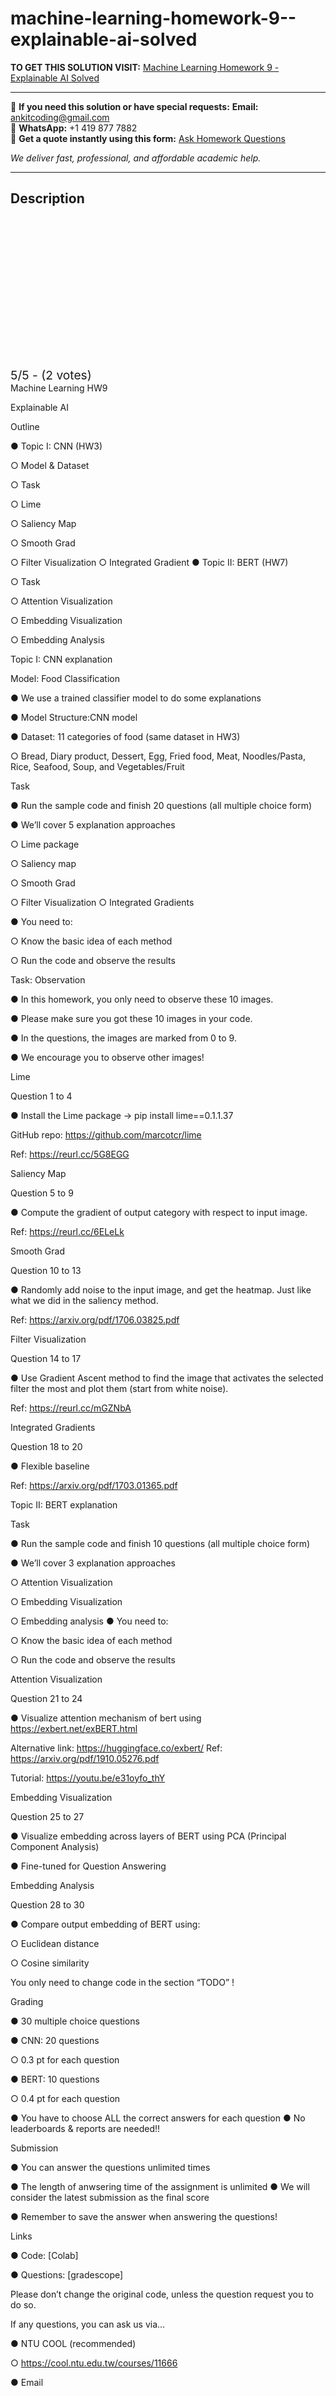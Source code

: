 # machine-learning-homework-9--explainable-ai-solved
**TO GET THIS SOLUTION VISIT:** [Machine Learning Homework 9 -Explainable AI Solved](https://www.ankitcodinghub.com/product/machine-learning-solved-10/)


---

📩 **If you need this solution or have special requests:** **Email:** ankitcoding@gmail.com  
📱 **WhatsApp:** +1 419 877 7882  
📄 **Get a quote instantly using this form:** [Ask Homework Questions](https://www.ankitcodinghub.com/services/ask-homework-questions/)

*We deliver fast, professional, and affordable academic help.*

---

<h2>Description</h2>



<div class="kk-star-ratings kksr-auto kksr-align-center kksr-valign-top" data-payload="{&quot;align&quot;:&quot;center&quot;,&quot;id&quot;:&quot;121244&quot;,&quot;slug&quot;:&quot;default&quot;,&quot;valign&quot;:&quot;top&quot;,&quot;ignore&quot;:&quot;&quot;,&quot;reference&quot;:&quot;auto&quot;,&quot;class&quot;:&quot;&quot;,&quot;count&quot;:&quot;2&quot;,&quot;legendonly&quot;:&quot;&quot;,&quot;readonly&quot;:&quot;&quot;,&quot;score&quot;:&quot;5&quot;,&quot;starsonly&quot;:&quot;&quot;,&quot;best&quot;:&quot;5&quot;,&quot;gap&quot;:&quot;4&quot;,&quot;greet&quot;:&quot;Rate this product&quot;,&quot;legend&quot;:&quot;5\/5 - (2 votes)&quot;,&quot;size&quot;:&quot;24&quot;,&quot;title&quot;:&quot;Machine Learning Homework 9 -Explainable AI Solved&quot;,&quot;width&quot;:&quot;138&quot;,&quot;_legend&quot;:&quot;{score}\/{best} - ({count} {votes})&quot;,&quot;font_factor&quot;:&quot;1.25&quot;}">

<div class="kksr-stars">

<div class="kksr-stars-inactive">
            <div class="kksr-star" data-star="1" style="padding-right: 4px">


<div class="kksr-icon" style="width: 24px; height: 24px;"></div>
        </div>
            <div class="kksr-star" data-star="2" style="padding-right: 4px">


<div class="kksr-icon" style="width: 24px; height: 24px;"></div>
        </div>
            <div class="kksr-star" data-star="3" style="padding-right: 4px">


<div class="kksr-icon" style="width: 24px; height: 24px;"></div>
        </div>
            <div class="kksr-star" data-star="4" style="padding-right: 4px">


<div class="kksr-icon" style="width: 24px; height: 24px;"></div>
        </div>
            <div class="kksr-star" data-star="5" style="padding-right: 4px">


<div class="kksr-icon" style="width: 24px; height: 24px;"></div>
        </div>
    </div>

<div class="kksr-stars-active" style="width: 138px;">
            <div class="kksr-star" style="padding-right: 4px">


<div class="kksr-icon" style="width: 24px; height: 24px;"></div>
        </div>
            <div class="kksr-star" style="padding-right: 4px">


<div class="kksr-icon" style="width: 24px; height: 24px;"></div>
        </div>
            <div class="kksr-star" style="padding-right: 4px">


<div class="kksr-icon" style="width: 24px; height: 24px;"></div>
        </div>
            <div class="kksr-star" style="padding-right: 4px">


<div class="kksr-icon" style="width: 24px; height: 24px;"></div>
        </div>
            <div class="kksr-star" style="padding-right: 4px">


<div class="kksr-icon" style="width: 24px; height: 24px;"></div>
        </div>
    </div>
</div>


<div class="kksr-legend" style="font-size: 19.2px;">
            5/5 - (2 votes)    </div>
    </div>
Machine Learning HW9

Explainable AI

Outline

● Topic I: CNN (HW3)

○ Model &amp; Dataset

○ Task

○ Lime

○ Saliency Map

○ Smooth Grad

○ Filter Visualization ○ Integrated Gradient ● Topic II: BERT (HW7)

○ Task

○ Attention Visualization

○ Embedding Visualization

○ Embedding Analysis

Topic I: CNN explanation

Model: Food Classification

● We use a trained classifier model to do some explanations

● Model Structure:CNN model

● Dataset: 11 categories of food (same dataset in HW3)

○ Bread, Diary product, Dessert, Egg, Fried food, Meat, Noodles/Pasta, Rice, Seafood, Soup, and Vegetables/Fruit

Task

● Run the sample code and finish 20 questions (all multiple choice form)

● We’ll cover 5 explanation approaches

○ Lime package

○ Saliency map

○ Smooth Grad

○ Filter Visualization ○ Integrated Gradients

● You need to:

○ Know the basic idea of each method

○ Run the code and observe the results

Task: Observation

● In this homework, you only need to observe these 10 images.

● Please make sure you got these 10 images in your code.

● In the questions, the images are marked from 0 to 9.

● We encourage you to observe other images!

Lime

Question 1 to 4

● Install the Lime package -&gt; pip install lime==0.1.1.37

GitHub repo: https://github.com/marcotcr/lime

Ref: https://reurl.cc/5G8EGG

Saliency Map

Question 5 to 9

● Compute the gradient of output category with respect to input image.

Ref: https://reurl.cc/6ELeLk

Smooth Grad

Question 10 to 13

● Randomly add noise to the input image, and get the heatmap. Just like what we did in the saliency method.

Ref: https://arxiv.org/pdf/1706.03825.pdf

Filter Visualization

Question 14 to 17

● Use Gradient Ascent method to find the image that activates the selected filter the most and plot them (start from white noise).

Ref: https://reurl.cc/mGZNbA

Integrated Gradients

Question 18 to 20

● Flexible baseline

Ref: https://arxiv.org/pdf/1703.01365.pdf

Topic II: BERT explanation

Task

● Run the sample code and finish 10 questions (all multiple choice form)

● We’ll cover 3 explanation approaches

○ Attention Visualization

○ Embedding Visualization

○ Embedding analysis ● You need to:

○ Know the basic idea of each method

○ Run the code and observe the results

Attention Visualization

Question 21 to 24

● Visualize attention mechanism of bert using https://exbert.net/exBERT.html

Alternative link: https://huggingface.co/exbert/ Ref: https://arxiv.org/pdf/1910.05276.pdf

Tutorial: https://youtu.be/e31oyfo_thY

Embedding Visualization

Question 25 to 27

● Visualize embedding across layers of BERT using PCA (Principal Component Analysis)

● Fine-tuned for Question Answering

Embedding Analysis

Question 28 to 30

● Compare output embedding of BERT using:

○ Euclidean distance

○ Cosine similarity

You only need to change code in the section “TODO” !

Grading

● 30 multiple choice questions

● CNN: 20 questions

○ 0.3 pt for each question

● BERT: 10 questions

○ 0.4 pt for each question

● You have to choose ALL the correct answers for each question ● No leaderboards &amp; reports are needed!!

Submission

● You can answer the questions unlimited times

● The length of anwsering time of the assignment is unlimited ● We will consider the latest submission as the final score

● Remember to save the answer when answering the questions!

Links

● Code: [Colab]

● Questions: [gradescope]

Please don’t change the original code, unless the question request you to do so.

If any questions, you can ask us via…

● NTU COOL (recommended)

○ https://cool.ntu.edu.tw/courses/11666

● Email
